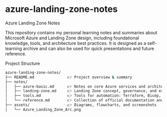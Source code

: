 # azure-landing-zone-notes
Azure Landing Zone Notes

This repository contains my personal learning notes and summaries about Microsoft Azure and Landing Zone design, including foundational knowledge, tools, and architecture best practices. It is designed as a self-learning archive and can also be used for quick presentations and future reference.


Project Structure

```bash
azure-landing-zone-notes/
├── README.md               👉 Project overview & summary
├── notes/
│   ├── azure-basic.md      👉 Notes on core Azure services and architecture
│   ├── landing-zone.md     👉 Landing Zone concept, governance, and examples
│   ├── tools.md            👉 Tools for automation: Terraform, Bicep, Azure CLI, etc.
│   └── reference.md        👉 Collection of official documentation and tutorials
├── assets/                 👉 Diagrams, flowcharts, and screenshots
│   └── Azure_Landing_Zone_Arc.png
